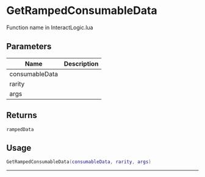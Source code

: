 # GetRampedConsumableData

Function name in InteractLogic.lua

## Parameters

| Name           | Description |
| -------------- | ----------- |
| consumableData |             |
| rarity         |             |
| args           |             |

## Returns

`rampedData`

## Usage

```lua
GetRampedConsumableData(consumableData, rarity, args)
```

---
